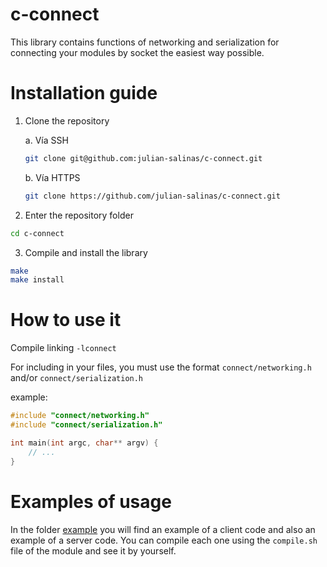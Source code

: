 # c-connect

This library contains functions of networking and serialization for connecting your modules by
socket the easiest way possible.

# Installation guide

1. Clone the repository 

    a. Vía SSH
    ```bash
    git clone git@github.com:julian-salinas/c-connect.git
    ```

    b. Vía HTTPS
    ```bash
    git clone https://github.com/julian-salinas/c-connect.git
    ```

2. Enter the repository folder
```bash
cd c-connect
```

3. Compile and install the library
```bash
make
make install
```

# How to use it
Compile linking `-lconnect`

For including in your files, you must use the format `connect/networking.h` and/or `connect/serialization.h`

example:
```c
#include "connect/networking.h"
#include "connect/serialization.h"

int main(int argc, char** argv) {
    // ...
}
```

# Examples of usage
In the folder [example](/example) you will find an example of a client code and also an example of a server code. You can compile each one using the `compile.sh` file of the module and see it by yourself.